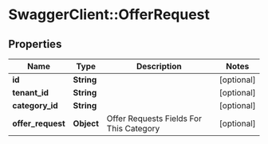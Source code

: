 # SwaggerClient::OfferRequest

## Properties
Name | Type | Description | Notes
------------ | ------------- | ------------- | -------------
**id** | **String** |  | [optional] 
**tenant_id** | **String** |  | [optional] 
**category_id** | **String** |  | [optional] 
**offer_request** | **Object** | Offer Requests Fields For This Category | [optional] 

